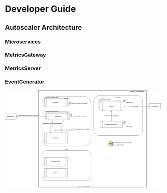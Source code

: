 # Developer Guide

## Autoscaler Architecture

### Microservices

### MetricsGateway

### MetricsServer

### EventGenerator

![Alt text](./eventgenerator.drawio.svg)


